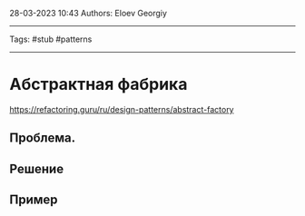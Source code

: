 28-03-2023
10:43
Authors: Eloev Georgiy 
***
Tags: #stub #patterns 
***
# Абстрактная фабрика
https://refactoring.guru/ru/design-patterns/abstract-factory


## Проблема.


## Решение


## Пример

